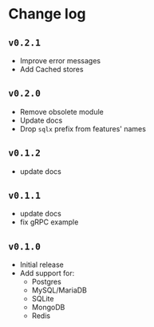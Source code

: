 # Change log

## `v0.2.1`

- Improve error messages
- Add Cached stores

## `v0.2.0`

- Remove obsolete module
- Update docs
- Drop `sqlx` prefix from features' names

## `v0.1.2`

- update docs

## `v0.1.1`

- update docs
- fix gRPC example

## `v0.1.0`

- Initial release
- Add support for:
  - Postgres
  - MySQL/MariaDB
  - SQLite
  - MongoDB
  - Redis
